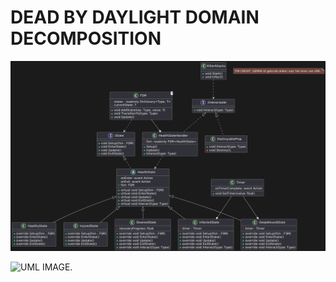 # DEAD BY DAYLIGHT DOMAIN DECOMPOSITION
![UML IMAGE.](https://github.com/Dan-Mechanics/DomainDecomposition/blob/main/image.png?raw=true)

![UML IMAGE.](https://shared.cloudflare.steamstatic.com/store_item_assets/steam/apps/381210/capsule_616x353.jpg?t=1744310903) 
